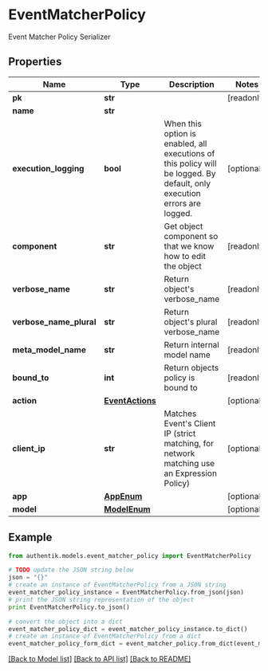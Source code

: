 # EventMatcherPolicy

Event Matcher Policy Serializer

## Properties
Name | Type | Description | Notes
------------ | ------------- | ------------- | -------------
**pk** | **str** |  | [readonly] 
**name** | **str** |  | 
**execution_logging** | **bool** | When this option is enabled, all executions of this policy will be logged. By default, only execution errors are logged. | [optional] 
**component** | **str** | Get object component so that we know how to edit the object | [readonly] 
**verbose_name** | **str** | Return object&#39;s verbose_name | [readonly] 
**verbose_name_plural** | **str** | Return object&#39;s plural verbose_name | [readonly] 
**meta_model_name** | **str** | Return internal model name | [readonly] 
**bound_to** | **int** | Return objects policy is bound to | [readonly] 
**action** | [**EventActions**](EventActions.md) |  | [optional] 
**client_ip** | **str** | Matches Event&#39;s Client IP (strict matching, for network matching use an Expression Policy) | [optional] 
**app** | [**AppEnum**](AppEnum.md) |  | [optional] 
**model** | [**ModelEnum**](ModelEnum.md) |  | [optional] 

## Example

```python
from authentik.models.event_matcher_policy import EventMatcherPolicy

# TODO update the JSON string below
json = "{}"
# create an instance of EventMatcherPolicy from a JSON string
event_matcher_policy_instance = EventMatcherPolicy.from_json(json)
# print the JSON string representation of the object
print EventMatcherPolicy.to_json()

# convert the object into a dict
event_matcher_policy_dict = event_matcher_policy_instance.to_dict()
# create an instance of EventMatcherPolicy from a dict
event_matcher_policy_form_dict = event_matcher_policy.from_dict(event_matcher_policy_dict)
```
[[Back to Model list]](../README.md#documentation-for-models) [[Back to API list]](../README.md#documentation-for-api-endpoints) [[Back to README]](../README.md)


